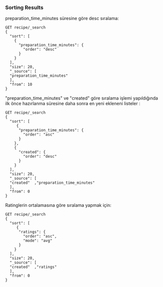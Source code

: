 ### Sorting Results

preparation_time_minutes süresine göre desc sıralama:

```
GET recipe/_search
{
  "sort": [
    {
      "preparation_time_minutes": {
        "order": "desc"
      }
    }
  ],
  "size": 20,
  "_source": [
  "preparation_time_minutes"  
  ],
  "from": 10
}
```
"preparation_time_minutes" ve "created" göre sıralama işlemi yapıldığında ilk önce
hazırlanma süresine daha sonra en yeni ekleneni listeler : 
```
GET recipe/_search
{
  "sort": [
     {
      "preparation_time_minutes": {
        "order": "asc"
      }
    },
    {
      "created": {
        "order": "desc"
      }
    }
  ],
  "size": 20,
  "_source": [
  "created"  ,"preparation_time_minutes"
  ],
  "from": 0
}
```
Ratinglerin ortalamasına göre sıralama yapmak için:

```
GET recipe/_search
{
  "sort": [
     {
      "ratings": {
        "order": "asc",
        "mode": "avg"
      }
    }
  ],
  "size": 20,
  "_source": [
  "created"  ,"ratings"
  ],
  "from": 0
}
```